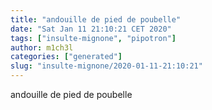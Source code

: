 ```yaml
---
title: "andouille de pied de poubelle"
date: "Sat Jan 11 21:10:21 CET 2020"
tags: ["insulte-mignone", "pipotron"]
author: m1ch3l
categories: ["generated"]
slug: "insulte-mignone/2020-01-11-21:10:21"
---
```


andouille de pied de poubelle
